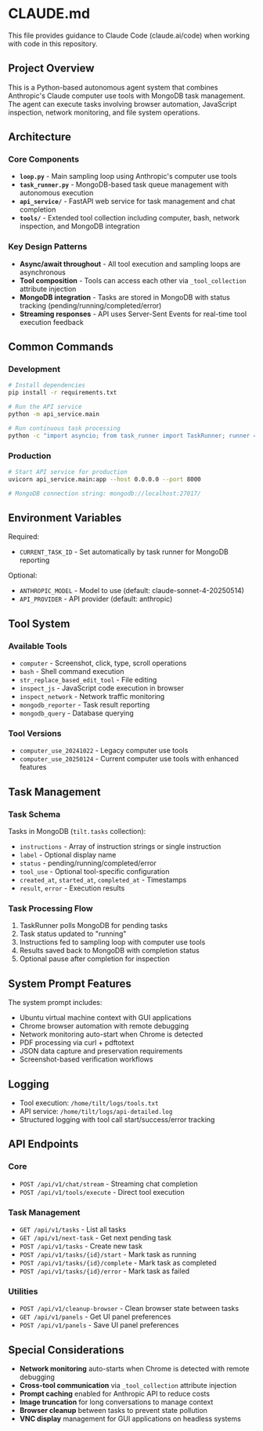 # CLAUDE.md

This file provides guidance to Claude Code (claude.ai/code) when working with code in this repository.

## Project Overview

This is a Python-based autonomous agent system that combines Anthropic's Claude computer use tools with MongoDB task management. The agent can execute tasks involving browser automation, JavaScript inspection, network monitoring, and file system operations.

## Architecture

### Core Components

- **`loop.py`** - Main sampling loop using Anthropic's computer use tools
- **`task_runner.py`** - MongoDB-based task queue management with autonomous execution
- **`api_service/`** - FastAPI web service for task management and chat completion
- **`tools/`** - Extended tool collection including computer, bash, network inspection, and MongoDB integration

### Key Design Patterns

- **Async/await throughout** - All tool execution and sampling loops are asynchronous
- **Tool composition** - Tools can access each other via `_tool_collection` attribute injection
- **MongoDB integration** - Tasks are stored in MongoDB with status tracking (pending/running/completed/error)
- **Streaming responses** - API uses Server-Sent Events for real-time tool execution feedback

## Common Commands

### Development
```bash
# Install dependencies
pip install -r requirements.txt

# Run the API service
python -m api_service.main

# Run continuous task processing
python -c "import asyncio; from task_runner import TaskRunner; runner = TaskRunner(); asyncio.run(runner.run_continuous())"
```

### Production
```bash
# Start API service for production
uvicorn api_service.main:app --host 0.0.0.0 --port 8000

# MongoDB connection string: mongodb://localhost:27017/
```

## Environment Variables

Required:
- `CURRENT_TASK_ID` - Set automatically by task runner for MongoDB reporting

Optional:
- `ANTHROPIC_MODEL` - Model to use (default: claude-sonnet-4-20250514)
- `API_PROVIDER` - API provider (default: anthropic)

## Tool System

### Available Tools
- `computer` - Screenshot, click, type, scroll operations
- `bash` - Shell command execution
- `str_replace_based_edit_tool` - File editing
- `inspect_js` - JavaScript code execution in browser
- `inspect_network` - Network traffic monitoring
- `mongodb_reporter` - Task result reporting
- `mongodb_query` - Database querying

### Tool Versions
- `computer_use_20241022` - Legacy computer use tools
- `computer_use_20250124` - Current computer use tools with enhanced features

## Task Management

### Task Schema
Tasks in MongoDB (`tilt.tasks` collection):
- `instructions` - Array of instruction strings or single instruction
- `label` - Optional display name  
- `status` - pending/running/completed/error
- `tool_use` - Optional tool-specific configuration
- `created_at`, `started_at`, `completed_at` - Timestamps
- `result`, `error` - Execution results

### Task Processing Flow
1. TaskRunner polls MongoDB for pending tasks
2. Task status updated to "running"
3. Instructions fed to sampling loop with computer use tools
4. Results saved back to MongoDB with completion status
5. Optional pause after completion for inspection

## System Prompt Features

The system prompt includes:
- Ubuntu virtual machine context with GUI applications
- Chrome browser automation with remote debugging
- Network monitoring auto-start when Chrome is detected
- PDF processing via curl + pdftotext
- JSON data capture and preservation requirements
- Screenshot-based verification workflows

## Logging

- Tool execution: `/home/tilt/logs/tools.txt`
- API service: `/home/tilt/logs/api-detailed.log`
- Structured logging with tool call start/success/error tracking

## API Endpoints

### Core
- `POST /api/v1/chat/stream` - Streaming chat completion
- `POST /api/v1/tools/execute` - Direct tool execution

### Task Management
- `GET /api/v1/tasks` - List all tasks
- `GET /api/v1/next-task` - Get next pending task
- `POST /api/v1/tasks` - Create new task
- `POST /api/v1/tasks/{id}/start` - Mark task as running
- `POST /api/v1/tasks/{id}/complete` - Mark task as completed
- `POST /api/v1/tasks/{id}/error` - Mark task as failed

### Utilities
- `POST /api/v1/cleanup-browser` - Clean browser state between tasks
- `GET /api/v1/panels` - Get UI panel preferences
- `POST /api/v1/panels` - Save UI panel preferences

## Special Considerations

- **Network monitoring** auto-starts when Chrome is detected with remote debugging
- **Cross-tool communication** via `_tool_collection` attribute injection
- **Prompt caching** enabled for Anthropic API to reduce costs
- **Image truncation** for long conversations to manage context
- **Browser cleanup** between tasks to prevent state pollution
- **VNC display** management for GUI applications on headless systems